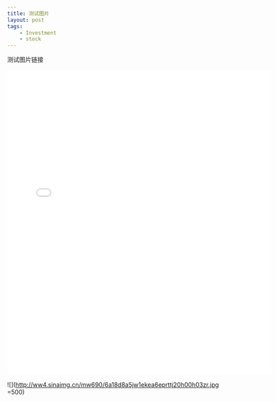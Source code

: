 ```yaml
--- 
title: 测试图片
layout: post
tags: 
    - Investment
    - stock
---
```


测试图片链接

<iframe src="//instagram.com/p/s_sQ7elUdq/embed/" width="612" height="710" frameborder="0" scrolling="no" allowtransparency="true"></iframe>

![](http://ww4.sinaimg.cn/mw690/6a18d8a5jw1ekea6eprttj20h00h03zr.jpg =500)